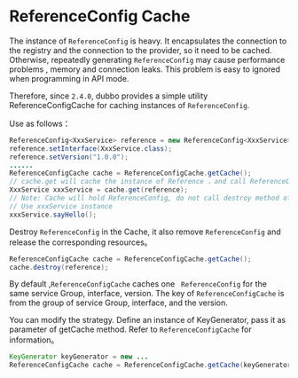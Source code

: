 # ReferenceConfig Cache

The instance of `ReferenceConfig` is heavy. It encapsulates the connection to the registry and the connection to the provider, so it need to be cached. Otherwise, repeatedly generating `ReferenceConfig` may cause performance problems , memory and connection leaks. This problem is easy to ignored when programming in API mode.

Therefore, since `2.4.0`, dubbo provides a simple utility ReferenceConfigCache for caching instances of `ReferenceConfig`.


Use as follows：

```java
ReferenceConfig<XxxService> reference = new ReferenceConfig<XxxService>();
reference.setInterface(XxxService.class);
reference.setVersion("1.0.0");
......
ReferenceConfigCache cache = ReferenceConfigCache.getCache();
// cache.get will cache the instance of Reference ，and call ReferenceConfig.get method to start ReferenceConfig
XxxService xxxService = cache.get(reference);
// Note: Cache will hold ReferenceConfig, do not call destroy method of ReferenceConfig outside. If you do this, it will invalidate ReferenceConfig in Cache!
// Use xxxService instance
xxxService.sayHello();
```

Destroy `ReferenceConfig` in the Cache, it also remove `ReferenceConfig` and release the corresponding resources。

```java
ReferenceConfigCache cache = ReferenceConfigCache.getCache();
cache.destroy(reference);
```

By default ,`ReferenceConfigCache` caches one ` ReferenceConfig` for the same service Group, interface, version. The key of `ReferenceConfigCache` is from the group of service Group, interface, and the version. 

You can modify the strategy. Define an instance of KeyGenerator, pass it as parameter of getCache method. Refer to `ReferenceConfigCache` for information。

```java
KeyGenerator keyGenerator = new ...
ReferenceConfigCache cache = ReferenceConfigCache.getCache(keyGenerator );
```

